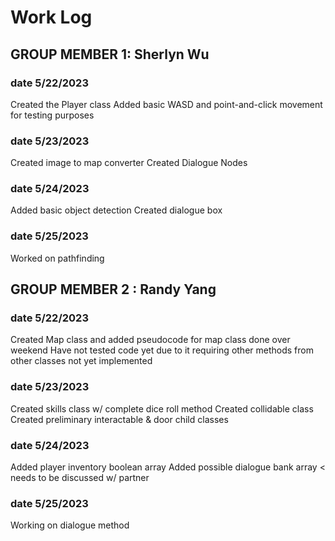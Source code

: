 # Work Log

## GROUP MEMBER 1: Sherlyn Wu

### date 5/22/2023

Created the Player class
Added basic WASD and point-and-click movement for testing purposes

### date 5/23/2023

Created image to map converter
Created Dialogue Nodes

### date 5/24/2023

Added basic object detection
Created dialogue box

### date 5/25/2023

Worked on pathfinding

## GROUP MEMBER 2 : Randy Yang

### date 5/22/2023

Created Map class and added pseudocode for map class done over weekend
Have not tested code yet due to it requiring other methods from other classes not yet implemented

### date 5/23/2023

Created skills class w/ complete dice roll method
Created collidable class
Created preliminary interactable & door child classes

### date 5/24/2023

Added player inventory boolean array
Added possible dialogue bank array < needs to be discussed w/ partner

### date 5/25/2023

Working on dialogue method
